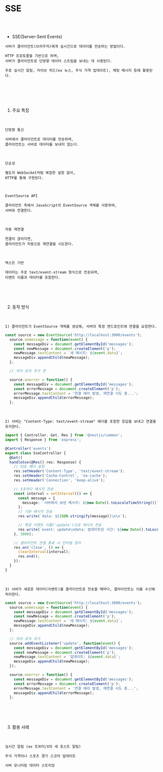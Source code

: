 # SSE

<br />
<br />

* SSE(Server-Sent Events)

```
서버가 클라이언트(브라우저)에게 실시간으로 데이터를 전송하는 방법이다.

HTTP 프로토콜을 기반으로 하며,
서버가 클라이언트로 단방향 데이터 스트림을 보내는 데 사용된다.

주로 실시간 알림, 라이브 피드(ex 뉴스, 주식 가격 업데이트), 채팅 메시지 등에 활용된다.
```

<br />
<br />
<br />
<br />

1. 주요 특징

<br />

`단방향 통신`

```
서버에서 클라이언트로 데이터를 전송하며,
클라이언트는 서버로 데이터를 보내지 않는다.
```

<br />

`단순성`

```
별도의 WebSocket처럼 복잡한 설정 없이,
HTTP를 통해 구현된다.
```

<br />

`EventSource API`

```
클라이언트 측에서 JavaScript의 EventSource 객체를 사용하여,
서버와 연결한다.
```

<br />

`자동 재연결`

```
연결이 끊어지면,
클라이언트가 자동으로 재연결을 시도한다.
```

<br />

`텍스트 기반`

```
데이터는 주로 text/event-stream 형식으로 전송되며,
이벤트 이름과 데이터를 포함한다.
```

<br />
<br />
<br />

2. 동작 방식

<br />

`1) 클라이언트가 EventSource 객체를 생성해, 서버의 특정 엔드포인트에 연결을 요청한다.`

```ts
const source = new EventSource('http://localhost:3000/events');
  source.onmessage = function(event) {
    const messageDiv = document.getElementById('messages');
    const newMessage = document.createElement('p');
    newMessage.textContent = `새 메시지: ${event.data}`;
    messageDiv.appendChild(newMessage);
  };

  // 처리 로직 추가 전

  source.onerror = function() {
    const messageDiv = document.getElementById('messages');
    const errorMessage = document.createElement('p');
    errorMessage.textContent = '연결 에러 발생, 재연결 시도 중...';
    messageDiv.appendChild(errorMessage);
  };
```

<br />

`2) 서버는 "Content-Type: text/event-stream" 헤더를 포함한 응답을 보내고 연결을 유지한다.`

```ts
import { Controller, Get, Res } from '@nestjs/common';
import { Response } from 'express';

@Controller('events')
export class SseController {
  @Get()
  handleSse(@Res() res: Response) {
    // SSE 헤더 설정
    res.setHeader('Content-Type', 'text/event-stream');
    res.setHeader('Cache-Control', 'no-cache');
    res.setHeader('Connection', 'keep-alive');

    // 3초마다 메시지 전송
    const interval = setInterval(() => {
      const message = {
        message: `서버에서 보낸 메시지: ${new Date().toLocaleTimeString()}`,
      };
      // 기본 메시지 전송
      res.write(`data: ${JSON.stringify(message)}\n\n`);

      // 특정 이벤트 이름('update')으로 메시지 전송
      res.write(`event: update\ndata: 업데이트된 시간: ${new Date().toLocaleTimeString()}\n\n`);
    }, 3000);

    // 클라이언트 연결 종료 시 인터벌 정리
    res.on('close', () => {
      clearInterval(interval);
      res.end();
    });
  }
}
```

<br />

`3) 서버가 새로운 데이터(이벤트)를 클라이언트로 전송할 때마다, 클라이언트는 이를 수신해 처리한다.`

```ts
const source = new EventSource('http://localhost:3000/events');
  source.onmessage = function(event) {
    const messageDiv = document.getElementById('messages');
    const newMessage = document.createElement('p');
    newMessage.textContent = `새 메시지: ${event.data}`;
    messageDiv.appendChild(newMessage);
  };

  // 처리 로직 추가
  source.addEventListener('update', function(event) {
    const messageDiv = document.getElementById('messages');
    const newMessage = document.createElement('p');
    newMessage.textContent = `업데이트: ${event.data}`;
    messageDiv.appendChild(newMessage);
  });

  source.onerror = function() {
    const messageDiv = document.getElementById('messages');
    const errorMessage = document.createElement('p');
    errorMessage.textContent = '연결 에러 발생, 재연결 시도 중...';
    messageDiv.appendChild(errorMessage);
  };
```

<br />
<br />
<br />

3. 활용 사례

<br />

`실시간 알림 (ex 트위터/X의 새 포스트 알림)`

`주식 가격이나 스포츠 경기 스코어 업데이트`

`서버 모니터링 데이터 스트리밍`
